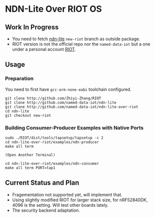 NDN-Lite Over RIOT OS
========================

## Work In Progress

* You need to fetch [ndn-lite](https://github.com/named-data-iot/ndn-lite)  `new-riot` branch  as  outside package.
* RIOT version is not the official repo nor the `named-data-iot` but a one under a personal account [RIOT](https://github.com/Zhiyi-Zhang/RIOT).


## Usage
### Preparation
You need to first have `gcc-arm-none-eabi` toolchain configured.
```
git clone http://github.com/Zhiyi-Zhang/RIOT
git clone http://github.com/named-data-iot/ndn-lite
git clone http://github.com/named-data-iot/ndn-lite-over-riot
cd ndn-lite
git checkout new-riot
```

### Building Consumer-Producer Examples with Native Ports
```
sudo ./RIOT/dist/tools/tapsetup/tapsetup -c 2
cd ndn-lite-over-riot/examples/ndn-producer
make all term

(Open Another Terminal)

cd ndn-lite-over-riot/examples/ndn-consumer
make all term PORT=tap1
```

## Current Status and Plan
* Fragementation not supported yet, will implement that.
* Using slightly modified RIOT for larger stack size, for nRF52840DK, 4096 is the setting. Will test other boards lately.
* The security backend adaptation.